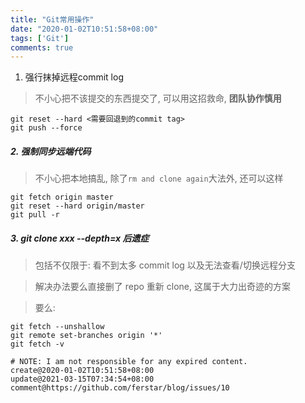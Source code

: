 ```yaml
---
title: "Git常用操作"
date: "2020-01-02T10:51:58+08:00"
tags: ['Git']
comments: true
---
```


1. 强行抹掉远程commit log

> 不小心把不该提交的东西提交了, 可以用这招救命, **团队协作慎用**

```shell
git reset --hard <需要回退到的commit tag>
git push --force
```

##### 2. 强制同步远端代码

> 不小心把本地搞乱, 除了`rm and clone again`大法外, 还可以这样

```shell
git fetch origin master
git reset --hard origin/master
git pull -r
```

##### 3. git clone xxx --depth=x 后遗症

> 包括不仅限于: 看不到太多 commit log 以及无法查看/切换远程分支

> 解决办法要么直接删了 repo 重新 clone, 这属于大力出奇迹的方案

> 要么:

```shell
git fetch --unshallow
git remote set-branches origin '*'
git fetch -v
```

```
# NOTE: I am not responsible for any expired content.
create@2020-01-02T10:51:58+08:00
update@2021-03-15T07:34:54+08:00
comment@https://github.com/ferstar/blog/issues/10
```
